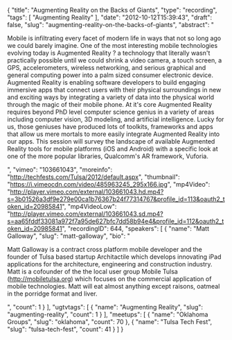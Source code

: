 {
  "title": "Augmenting Reality on the Backs of Giants",
  "type": "recording",
  "tags": [
    "Augmenting Reality"
  ],
  "date": "2012-10-12T15:39:43",
  "draft": false,
  "slug": "augmenting-reality-on-the-backs-of-giants",
  "abstract": "<p>Mobile is infiltrating every facet of modern life in ways that not so long ago we could barely imagine. One of the most interesting mobile technologies evolving today is Augmented Reality ? a technology that literally wasn't practically possible until we could shrink a video camera, a touch screen, a GPS, accelerometers, wireless networking, and serious graphical and general computing power into a palm sized consumer electronic device. Augmented Reality is enabling software developers to build engaging immersive apps that connect users with their physical surroundings in new and exciting ways by integrating a variety of data into the physical world through the magic of their mobile phone. At it's core Augmented Reality requires beyond PhD level computer science genius in a variety of areas including computer vision, 3D modeling, and artificial intelligence. Lucky for us, those geniuses have produced lots of toolkits, frameworks and apps that allow us mere mortals to more easily integrate Augmented Reality into our apps. This session will survey the landscape of available Augmented Reality tools for mobile platforms (iOS and Android) with a specific look at one of the more popular libraries, Qualcomm's AR framework, Vuforia. </p>",
  "vimeo": "103661043",
  "moreinfo": "http://techfests.com/Tulsa/2012/default.aspx",
  "thumbnail": "https://i.vimeocdn.com/video/485963245_295x166.jpg",
  "mp4Video": "http://player.vimeo.com/external/103661043.hd.mp4?s=3b01526a3df9e279e00ca1b76367b24f77314767&profile_id=113&oauth2_token_id=20985841",
  "mp4VideoLow": "http://player.vimeo.com/external/103661043.sd.mp4?s=aa65fddf33081a972f7a95de627bfc7dd58b94e4&profile_id=112&oauth2_token_id=20985841",
  "recordingID": 644,
  "speakers": [
    {
      "name": "Matt Galloway",
      "slug": "matt-galloway",
      "bio": "<p>Matt Galloway is a contract cross platform mobile developer and the founder of Tulsa based startup Architactile which develops innovating iPad applications for the architecture, engineering and construction industry. Matt is a cofounder of the the local user group Mobile Tulsa (http://mobiletulsa.org) which focuses on the commercial application of mobile technologies. Matt will eat almost anything except raisons, oatmeal in the porridge format and liver.</p>",
      "count": 1
    }
  ],
  "ugtvtags": [
    {
      "name": "Augmenting Reality",
      "slug": "augmenting-reality",
      "count": 1
    }
  ],
  "meetups": [
    {
      "name": "Oklahoma Groups",
      "slug": "oklahoma",
      "count": 70
    },
    {
      "name": "Tulsa Tech Fest",
      "slug": "tulsa-tech-fest",
      "count": 41
    }
  ]
}